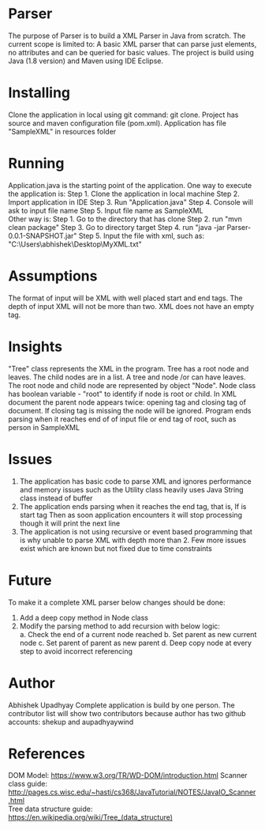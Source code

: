 # Parser
The purpose of Parser is to build a XML Parser in Java from scratch.  The current scope is limited to: A basic XML parser that can parse just elements, no attributes and can be queried for basic values. The project is build using Java (1.8 version) and Maven using IDE Eclipse. 


# Installing
Clone the application in local using git command: git clone.  Project has source and maven configuration file (pom.xml).  Application has file "SampleXML" in resources folder
 

# Running
Application.java is the starting point of the application. 
One way to execute the application is:
Step 1. Clone the application in local machine  Step 2. Import application in IDE  Step 3. Run "Application.java"  Step 4. Console will ask to input file name  Step 5. Input file name as SampleXML  
Other way is:  Step 1. Go to the directory that has clone  Step 2. run "mvn clean package"  Step 3. Go to directory target  Step 4. run "java -jar Parser-0.0.1-SNAPSHOT.jar"  Step 5. Input the file with xml, such as: "C:\Users\abhishek\Desktop\MyXML.txt"

# Assumptions
The format of input will be XML with well placed start and end tags.  The depth of input XML will not be more than two.  XML does not have an empty tag.

# Insights
"Tree" class represents the XML in the program. Tree has a root node and leaves. The child nodes are in a list. A tree and node /or can have leaves. 
The root node and child node are represented by object "Node".  Node class has boolean variable - "root" to identify if node is root or child. 
In XML document the parent node appears twice: opening tag and closing tag of document. If closing tag is missing the node will be ignored.  Program ends parsing when it reaches end of of input file or end tag of root, such as person in SampleXML

# Issues
1. The application has basic code to parse XML and ignores performance and memory issues such as the Utility class heavily uses Java String class instead of buffer
2. The application ends parsing when it reaches the end tag, that is, If <person> is start tag Then as soon application encounters </person> it will stop processing though it will print the next line
3.  The application is not using recursive or event based programming that is why unable to parse XML with depth more than 2. 
Few more issues exist which are known but not fixed due to time constraints

# Future
To make it a complete XML parser below changes should be done:  
1. Add a deep copy method in Node class
2. Modify the parsing method to add recursion with below logic:  
	a. Check the end of a current node reached  b. Set parent as new current node  c. Set parent of parent as new parent  d. Deep copy node at every step to avoid incorrect referencing

# Author
Abhishek Upadhyay
Complete application is build by one person.  The contributor list will show two contributors because author has two github accounts: shekup and aupadhyaywind

# References
DOM Model: https://www.w3.org/TR/WD-DOM/introduction.html  Scanner class guide: http://pages.cs.wisc.edu/~hasti/cs368/JavaTutorial/NOTES/JavaIO_Scanner.html  
Tree data structure guide: https://en.wikipedia.org/wiki/Tree_(data_structure)